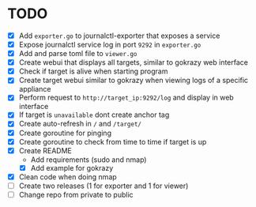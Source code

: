# TODO

- [X] Add `exporter.go` to journalctl-exporter that exposes a service
- [X] Expose journalctl service log in port `9292` in `exporter.go`
- [X] Add and parse toml file to `viewer.go`
- [X] Create webui that displays all targets, similar to gokrazy web interface
- [X] Check if target is alive when starting program
- [X] Create target webui similar to gokrazy when viewing logs of a specific appliance
- [X] Perform request to `http://target_ip:9292/log` and display in web interface
- [X] If target is `unavailable` dont create anchor tag
- [X] Create auto-refresh in `/` and `/target/`
- [X] Create goroutine for pinging
- [X] Create goroutine to check from time to time if target is up
- [X] Create README
  - Add requirements (sudo and nmap)
  - [X] Add example for gokrazy
- [X] Clean code when doing nmap
- [ ] Create two releases (1 for exporter and 1 for viewer)
- [ ] Change repo from private to public
